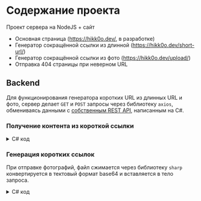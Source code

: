 # Содержание проекта
Проект сервера на NodeJS + сайт

- Основная страница (https://hikk0o.dev/, в разработке)
- Генератор сокращённой ссылки из длинной (https://hikk0o.dev/short-url/) 
- Генератор сокращённой ссылки из фото (https://hikk0o.dev/upload/)
- Отправка 404 страницы при неверном URL

## Backend
Для функционирования генератора коротких URL из длинных URL и фото, сервер делает `GET` и `POST` запросы через библиотеку `axios`, обмениваясь данными с [собственным REST API](https://github.com/Hikk0o/RedirectWebAPI), написанным на C#.

### Получение контента из короткой ссылки
<details>
  <summary>C# код</summary>
  
```js
    const axios = require('axios');
    ...
    } else if (req_path[0] === 's' && req.method === 'GET') {
        console.log("Check redirect")
        axios.get('https://hikk0o.dev:2096/api/redirect/' + req_path[1])
            .then(response => {
                console.log(response.data);
                let pathUrl = response.data;
                if (pathUrl === "NotFound") {
                    html_pages.openHtml404(res)
                } else {
                    res.writeHead(301, {
                        Location: pathUrl
                    });
                    consoleLog(req, 'Redirect to ' + pathUrl)
                    res.end()

                }
            })
            .catch(error => {
                console.log(error);
            })
    } else if (req_path[0] === 'i' && req.method === 'GET') {
        console.log("Check redirect")
        axios.get('https://hikk0o.dev:2096/api/redirect/img/' + req_path[1])
            .then(response => {
                // console.log(response.data);
                let imgData = response.data;
                if (imgData === "NotFound") {
                    html_pages.openHtml404(res)
                } else {
                    consoleLog(req, 'Open img')
                    let data = imgData.replace(/^data:image\/png;base64,/, '');
                    let img = Buffer.from(data, 'base64');
                    res.setHeader("Pragma", 'public');
                    res.setHeader("Cache-Control", 'max-age=25920000');
                    res.setHeader("Content-Type", 'image/png');
                    res.setHeader("Expires", new Date(Date.now() + 25920000000).toUTCString());
                    res.writeHead(200);
                    res.end(img)
                }
            })
            .catch(error => {
                console.log(error);
            })
    }
    ...
```
</details>

### Генерация коротких ссылок
При отправке фотографий, файл сжимается через библиотеку `sharp` конвертируется в тектовый формат base64 и вставляется в тело запроса.

<details>
  <summary>C# код</summary>
  
```js
    const sharp = require('sharp');
    const axios = require('axios');
    ...
    else if (req_path[0] === 'upload' && req.method === 'POST') {
        try {
            // console.log(req)
            let body = ''
            req.on('data', (data) => {
                body += data
            });
            req.on('end', async () => {
                // console.log(body)
                if (!body.startsWith("data:image")) return res.end("WrongData")
                const config = { headers: { 'Content-Type': 'application/json' } };
                let data = body.replace(/^data:image\/png;base64,/, '');
                let img = Buffer.from(data, 'base64');
                await sharp(img)
                    .png({ quality: 85, compressionLevel: 3, progressive: true })
                    .toBuffer()
                    .then(async function(outputBuffer) {
                        let outputBody = await Buffer.from(outputBuffer).toString('base64')
                        await axios.post("https://hikk0o.dev:2096/api/redirect/img", outputBody, config).then(function (response) {
                            // console.log(response.data);
                            res.end(response.data)
                        }).catch(function (e) {
                            console.error("Error: ", e)
                            res.end("ServerError")
                        })

                    }).catch(function (e) {
                        console.error("Error: ", e)
                        res.end("ServerError")
                    });
                // console.log(body)
            });
        } catch (e) {
            consoleLog(req, e)
            console.error(e)
            res.end('Server error!')
        }
    } else if (req_path[0] === 'short-url' && req.method === 'POST') {
        try {
            // console.log(req)
            let body = ''
            req.on('data', (data) => {
                body += data
            });
            req.on('end', () => {
                // console.log(body)
                const config = { headers: { 'Content-Type': 'application/json' } };
                axios.post("https://hikk0o.dev:2096/api/redirect/", body, config).then(function (response) {
                    // console.log(response.data);
                    res.end(response.data)

                }).catch(function (e) {
                    consoleLog(req, e)
                    // console.error(e)

                })
            });
        } catch (e) {
            consoleLog(req, e)
            console.error(e)
            res.end('Server error!')
        }
    }
    ...
```
</details>
